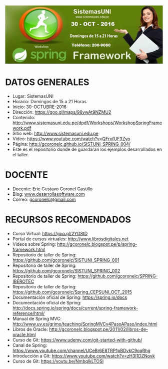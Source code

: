 ![Spring Framework](https://raw.githubusercontent.com/gcoronelc/SISTUNI_SPRING_004/master/spring004.jpg)


# DATOS GENERALES

- Lugar: SistemasUNI
- Horario: Domingos de 15 a 21 Horas
- Inicio: 30-OCTUBRE-2016
- Dirección: https://goo.gl/maps/98vwAt9NZMU2
- Contenido: http://www.sistemasuni.edu.pe/dpdf/Workshops/WorkshopSpringFramework.pdf
- Sitio web: http://www.sistemasuni.edu.pe
- Video: https://www.youtube.com/watch?v=QFrxfUF3Zyo
- Página: http://gcoronelc.github.io/SISTUNI_SPRING_004/
- Este es el repositorio donde de guardaran los ejemplos desarrollados en el taller.


# DOCENTE

- Docente: Eric Gustavo Coronel Castillo
- Blog: www.desarrollasoftware.com
- Correo: gcoronelc@gmail.com

# RECURSOS RECOMENDADOS

- Curso Virtual: https://goo.gl/2YG8tD
- Portal de cursos virtuales: http://www.librosdigitales.net
- Videos sobre Spring: http://gcoronelc.blogspot.pe/p/spring-framework.html
- Repositorio de taller de Spring: https://github.com/gcoronelc/SISTUNI_SPRING_001
- Repositorio de taller de Spring: https://github.com/gcoronelc/SISTUNI_SPRING_002
- Repositorio de taller de Spring: https://github.com/gcoronelc/SPRING-IBEROTEC
- Repositorio de taller de Spring: https://github.com/gcoronelc/Spring_CEPSUNI_OCT_2015
- Documentación oficial de Spring: https://spring.io/docs
- Documentación oficial de Spring: http://docs.spring.io/spring/docs/current/spring-framework-reference/html/
- Manual de Spring MVC: http://www.uv.es/grimo/teaching/SpringMVCv4PasoAPaso/index.html
- Libros de Oracle: http://gcoronelc.blogspot.pe/2011/02/libros-de-oracle.html
- Curso de Git: https://www.udemy.com/git-started-with-github/
- Canal de Spring: https://www.youtube.com/channel/UCeBr6E8TRP1pBDvkC9oqRhg
- Introducción a Git: https://www.youtube.com/watch?v=zH3I1DZNovk
- Curso de Git: https://youtu.be/NmbqlkLTOSI






